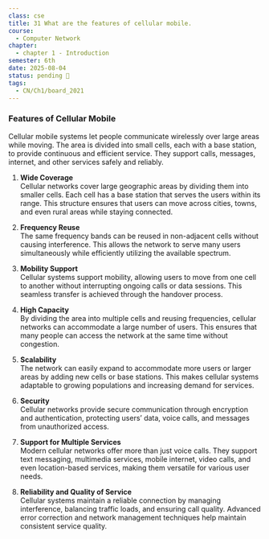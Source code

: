 ```yaml
---
class: cse
title: 31 What are the features of cellular mobile.
course:
  - Computer Network
chapter:
  - chapter 1 - Introduction
semester: 6th
date: 2025-08-04
status: pending 🛑
tags:
  - CN/Ch1/board_2021
---
```


### **Features of Cellular Mobile**

Cellular mobile systems let people communicate wirelessly over large areas while moving. The area is divided into small cells, each with a base station, to provide continuous and efficient service. They support calls, messages, internet, and other services safely and reliably.

1. **Wide Coverage**  
    Cellular networks cover large geographic areas by dividing them into smaller cells. Each cell has a base station that serves the users within its range. This structure ensures that users can move across cities, towns, and even rural areas while staying connected.
    
2. **Frequency Reuse**  
    The same frequency bands can be reused in non-adjacent cells without causing interference. This allows the network to serve many users simultaneously while efficiently utilizing the available spectrum.
    
3. **Mobility Support**  
    Cellular systems support mobility, allowing users to move from one cell to another without interrupting ongoing calls or data sessions. This seamless transfer is achieved through the handover process.
    
4. **High Capacity**  
    By dividing the area into multiple cells and reusing frequencies, cellular networks can accommodate a large number of users. This ensures that many people can access the network at the same time without congestion.
    
5. **Scalability**  
    The network can easily expand to accommodate more users or larger areas by adding new cells or base stations. This makes cellular systems adaptable to growing populations and increasing demand for services.
    
6. **Security**  
    Cellular networks provide secure communication through encryption and authentication, protecting users’ data, voice calls, and messages from unauthorized access.
    
7. **Support for Multiple Services**  
    Modern cellular networks offer more than just voice calls. They support text messaging, multimedia services, mobile internet, video calls, and even location-based services, making them versatile for various user needs.
    
8. **Reliability and Quality of Service**  
    Cellular systems maintain a reliable connection by managing interference, balancing traffic loads, and ensuring call quality. Advanced error correction and network management techniques help maintain consistent service quality.
